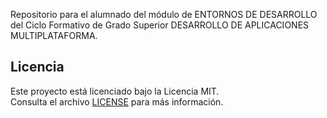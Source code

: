 Repositorio para el alumnado del módulo de ENTORNOS DE DESARROLLO del Ciclo Formativo de Grado Superior DESARROLLO DE APLICACIONES MULTIPLATAFORMA.

## Licencia

Este proyecto está licenciado bajo la Licencia MIT.  
Consulta el archivo [LICENSE](LICENSE.txt) para más información.
